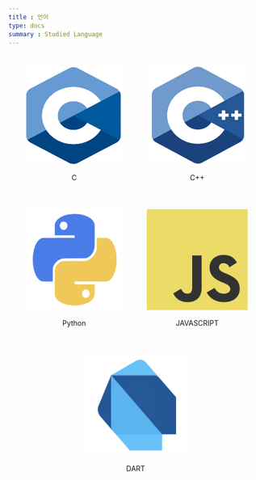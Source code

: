 ```yaml
---
title : 언어
type: docs
summary : Studied Language
---
```


<div style="text-align: center;">
    <div style="display: inline-block; margin: 20px;">
        <img src='./C_lang.png' alt='C' width="200" height="200"/>
        <p>C</p>
    </div>
    <div style="display: inline-block; margin: 20px;">
        <img src='./C_plus.png' alt='C++' width="200" height="200"/>
        <p>C++</p>
    </div>
    <div style="display: inline-block; margin: 20px;">
        <img src='./Python_lang.png' alt='파이썬' width="200" height="200"/>
        <p>Python</p>
    </div>
    <div style="display: inline-block; margin: 20px;">
        <img src='./js.png' alt='자바스크립트' width="200" height="200"/>
        <p>JAVASCRIPT</p>
    </div>
    <div style="display: inline-block; margin: 20px;">
        <img src='./dart.png' alt='다트' width="200" height="200"/>
        <p>DART</p>
    </div>
</div>

